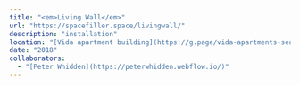 ```yaml
---
title: "<em>Living Wall</em>"
url: "https://spacefiller.space/livingwall/"
description: "installation"
location: "[Vida apartment building](https://g.page/vida-apartments-seattle?share), Seattle"
date: "2018"
collaborators:
  - "[Peter Whidden](https://peterwhidden.webflow.io/)"
---
```


